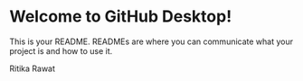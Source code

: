 # Welcome to GitHub Desktop!

This is your README. READMEs are where you can communicate what your project is and how to use it.

Ritika Rawat
